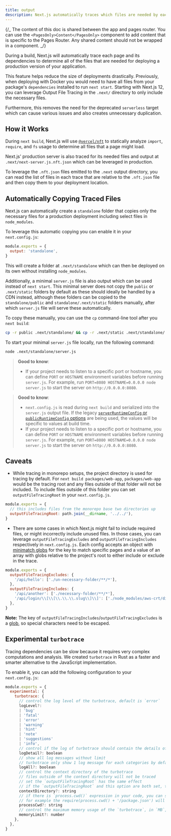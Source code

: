```yaml
---
title: output
description: Next.js automatically traces which files are needed by each page to allow for easy deployment of your application. Learn how it works here.
---
```


{/_ The content of this doc is shared between the app and pages router. You can use the `<PagesOnly>Content</PagesOnly>` component to add content that is specific to the Pages Router. Any shared content should not be wrapped in a component. _/}

During a build, Next.js will automatically trace each page and its dependencies to determine all of the files that are needed for deploying a production version of your application.

This feature helps reduce the size of deployments drastically. Previously, when deploying with Docker you would need to have all files from your package's `dependencies` installed to run `next start`. Starting with Next.js 12, you can leverage Output File Tracing in the `.next/` directory to only include the necessary files.

Furthermore, this removes the need for the deprecated `serverless` target which can cause various issues and also creates unnecessary duplication.

## How it Works

During `next build`, Next.js will use [`@vercel/nft`](https://github.com/vercel/nft) to statically analyze `import`, `require`, and `fs` usage to determine all files that a page might load.

Next.js' production server is also traced for its needed files and output at `.next/next-server.js.nft.json` which can be leveraged in production.

To leverage the `.nft.json` files emitted to the `.next` output directory, you can read the list of files in each trace that are relative to the `.nft.json` file and then copy them to your deployment location.

## Automatically Copying Traced Files

Next.js can automatically create a `standalone` folder that copies only the necessary files for a production deployment including select files in `node_modules`.

To leverage this automatic copying you can enable it in your `next.config.js`:

```js filename="next.config.js"
module.exports = {
  output: 'standalone',
}
```

This will create a folder at `.next/standalone` which can then be deployed on its own without installing `node_modules`.

Additionally, a minimal `server.js` file is also output which can be used instead of `next start`. This minimal server does not copy the `public` or `.next/static` folders by default as these should ideally be handled by a CDN instead, although these folders can be copied to the `standalone/public` and `standalone/.next/static` folders manually, after which `server.js` file will serve these automatically.

To copy these manually, you can use the `cp` command-line tool after you `next build`:

```bash filename="Terminal"
cp -r public .next/standalone/ && cp -r .next/static .next/standalone/.next/
```

To start your minimal `server.js` file locally, run the following command:

```bash filename="Terminal"
node .next/standalone/server.js
```

<AppOnly>

> **Good to know**:
>
> - If your project needs to listen to a specific port or hostname, you can define `PORT` or `HOSTNAME` environment variables before running `server.js`. For example, run `PORT=8080 HOSTNAME=0.0.0.0 node server.js` to start the server on `http://0.0.0.0:8080`.

</AppOnly>

<PagesOnly>

> **Good to know**:
>
> - `next.config.js` is read during `next build` and serialized into the `server.js` output file. If the legacy [`serverRuntimeConfig` or `publicRuntimeConfig` options](/docs/pages/api-reference/config/next-config-js/runtime-configuration) are being used, the values will be specific to values at build time.
> - If your project needs to listen to a specific port or hostname, you can define `PORT` or `HOSTNAME` environment variables before running `server.js`. For example, run `PORT=8080 HOSTNAME=0.0.0.0 node server.js` to start the server on `http://0.0.0.0:8080`.

</PagesOnly>

## Caveats

- While tracing in monorepo setups, the project directory is used for tracing by default. For `next build packages/web-app`, `packages/web-app` would be the tracing root and any files outside of that folder will not be included. To include files outside of this folder you can set `outputFileTracingRoot` in your `next.config.js`.

```js filename="packages/web-app/next.config.js"
module.exports = {
  // this includes files from the monorepo base two directories up
  outputFileTracingRoot: path.join(__dirname, '../../'),
}
```

- There are some cases in which Next.js might fail to include required files, or might incorrectly include unused files. In those cases, you can leverage `outputFileTracingExcludes` and `outputFileTracingIncludes` respectively in `next.config.js`. Each config accepts an object with [minimatch globs](https://www.npmjs.com/package/minimatch) for the key to match specific pages and a value of an array with globs relative to the project's root to either include or exclude in the trace.

```js filename="next.config.js"
module.exports = {
  outputFileTracingExcludes: {
    '/api/hello': ['./un-necessary-folder/**/*'],
  },
  outputFileTracingIncludes: {
    '/api/another': ['./necessary-folder/**/*'],
    '/api/login/\\[\\[\\.\\.\\.slug\\]\\]': ['./node_modules/aws-crt/dist/bin/**/*'],
  },
}
```

**Note:** The key of `outputFileTracingIncludes`/`outputFileTracingExcludes` is a [glob](https://www.npmjs.com/package/picomatch#basic-globbing), so special characters need to be escaped.

## Experimental `turbotrace`

Tracing dependencies can be slow because it requires very complex computations and analysis. We created `turbotrace` in Rust as a faster and smarter alternative to the JavaScript implementation.

To enable it, you can add the following configuration to your `next.config.js`:

```js filename="next.config.js"
module.exports = {
  experimental: {
    turbotrace: {
      // control the log level of the turbotrace, default is `error`
      logLevel?:
      | 'bug'
      | 'fatal'
      | 'error'
      | 'warning'
      | 'hint'
      | 'note'
      | 'suggestions'
      | 'info',
      // control if the log of turbotrace should contain the details of the analysis, default is `false`
      logDetail?: boolean
      // show all log messages without limit
      // turbotrace only show 1 log message for each categories by default
      logAll?: boolean
      // control the context directory of the turbotrace
      // files outside of the context directory will not be traced
      // set the `outputFileTracingRoot` has the same effect
      // if the `outputFileTracingRoot` and this option are both set, the `experimental.turbotrace.contextDirectory` will be used
      contextDirectory?: string
      // if there is `process.cwd()` expression in your code, you can set this option to tell `turbotrace` the value of `process.cwd()` while tracing.
      // for example the require(process.cwd() + '/package.json') will be traced as require('/path/to/cwd/package.json')
      processCwd?: string
      // control the maximum memory usage of the `turbotrace`, in `MB`, default is `6000`.
      memoryLimit?: number
    },
  },
}
```
